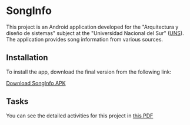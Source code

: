 # SongInfo

This project is an Android application developed for the "Arquitectura y diseño de sistemas" subject at the "Universidad Nacional del Sur" ([UNS](https://uns.edu.ar/)). The application provides song information from various sources.


## Installation
To install the app, download the final version from the following link:

[Download SongInfo APK](https://github.com/matichewer/AyDS-SongInfo/releases/download/final/SongInfo.apk)

## Tasks
You can see the detailed activities for this project in [this PDF](Enunciado-Proyecto.pdf)
